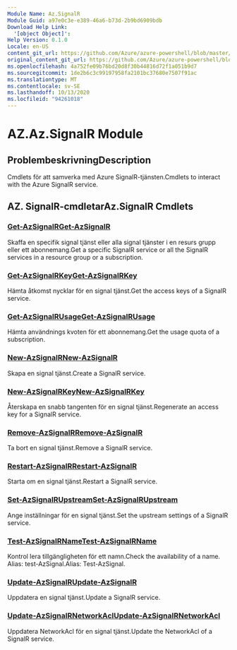```yaml
---
Module Name: Az.SignalR
Module Guid: a97e0c3e-e389-46a6-b73d-2b9bd6909bdb
Download Help Link:
  '[object Object]': 
Help Version: 0.1.0
Locale: en-US
content_git_url: https://github.com/Azure/azure-powershell/blob/master/src/SignalR/SignalR/help/Az.SignalR.md
original_content_git_url: https://github.com/Azure/azure-powershell/blob/master/src/SignalR/SignalR/help/Az.SignalR.md
ms.openlocfilehash: 4a752fe09b76bd20d8f30b44816d72f1a051b9d7
ms.sourcegitcommit: 1de2b6c3c99197958fa2101bc37680e7507f91ac
ms.translationtype: MT
ms.contentlocale: sv-SE
ms.lasthandoff: 10/13/2020
ms.locfileid: "94261018"
---
```

# <span data-ttu-id="932c1-101">AZ.</span><span class="sxs-lookup"><span data-stu-id="932c1-101">Az.SignalR Module</span></span>
## <span data-ttu-id="932c1-102">Problembeskrivning</span><span class="sxs-lookup"><span data-stu-id="932c1-102">Description</span></span>
<span data-ttu-id="932c1-103">Cmdlets för att samverka med Azure SignalR-tjänsten.</span><span class="sxs-lookup"><span data-stu-id="932c1-103">Cmdlets to interact with the Azure SignalR service.</span></span>

## <span data-ttu-id="932c1-104">AZ. SignalR-cmdletar</span><span class="sxs-lookup"><span data-stu-id="932c1-104">Az.SignalR Cmdlets</span></span>
### [<span data-ttu-id="932c1-105">Get-AzSignalR</span><span class="sxs-lookup"><span data-stu-id="932c1-105">Get-AzSignalR</span></span>](Get-AzSignalR.md)
<span data-ttu-id="932c1-106">Skaffa en specifik signal tjänst eller alla signal tjänster i en resurs grupp eller ett abonnemang.</span><span class="sxs-lookup"><span data-stu-id="932c1-106">Get a specific SignalR service or all the SignalR services in a resource group or a subscription.</span></span>

### [<span data-ttu-id="932c1-107">Get-AzSignalRKey</span><span class="sxs-lookup"><span data-stu-id="932c1-107">Get-AzSignalRKey</span></span>](Get-AzSignalRKey.md)
<span data-ttu-id="932c1-108">Hämta åtkomst nycklar för en signal tjänst.</span><span class="sxs-lookup"><span data-stu-id="932c1-108">Get the access keys of a SignalR service.</span></span>

### [<span data-ttu-id="932c1-109">Get-AzSignalRUsage</span><span class="sxs-lookup"><span data-stu-id="932c1-109">Get-AzSignalRUsage</span></span>](Get-AzSignalRUsage.md)
<span data-ttu-id="932c1-110">Hämta användnings kvoten för ett abonnemang.</span><span class="sxs-lookup"><span data-stu-id="932c1-110">Get the usage quota of a subscription.</span></span>

### [<span data-ttu-id="932c1-111">New-AzSignalR</span><span class="sxs-lookup"><span data-stu-id="932c1-111">New-AzSignalR</span></span>](New-AzSignalR.md)
<span data-ttu-id="932c1-112">Skapa en signal tjänst.</span><span class="sxs-lookup"><span data-stu-id="932c1-112">Create a SignalR service.</span></span>

### [<span data-ttu-id="932c1-113">New-AzSignalRKey</span><span class="sxs-lookup"><span data-stu-id="932c1-113">New-AzSignalRKey</span></span>](New-AzSignalRKey.md)
<span data-ttu-id="932c1-114">Återskapa en snabb tangenten för en signal tjänst.</span><span class="sxs-lookup"><span data-stu-id="932c1-114">Regenerate an access key for a SignalR service.</span></span>

### [<span data-ttu-id="932c1-115">Remove-AzSignalR</span><span class="sxs-lookup"><span data-stu-id="932c1-115">Remove-AzSignalR</span></span>](Remove-AzSignalR.md)
<span data-ttu-id="932c1-116">Ta bort en signal tjänst.</span><span class="sxs-lookup"><span data-stu-id="932c1-116">Remove a SignalR service.</span></span>

### [<span data-ttu-id="932c1-117">Restart-AzSignalR</span><span class="sxs-lookup"><span data-stu-id="932c1-117">Restart-AzSignalR</span></span>](Restart-AzSignalR.md)
<span data-ttu-id="932c1-118">Starta om en signal tjänst.</span><span class="sxs-lookup"><span data-stu-id="932c1-118">Restart a SignalR service.</span></span>

### [<span data-ttu-id="932c1-119">Set-AzSignalRUpstream</span><span class="sxs-lookup"><span data-stu-id="932c1-119">Set-AzSignalRUpstream</span></span>](Set-AzSignalRUpstream.md)
<span data-ttu-id="932c1-120">Ange inställningar för en signal tjänst.</span><span class="sxs-lookup"><span data-stu-id="932c1-120">Set the upstream settings of a SignalR service.</span></span>

### [<span data-ttu-id="932c1-121">Test-AzSignalRName</span><span class="sxs-lookup"><span data-stu-id="932c1-121">Test-AzSignalRName</span></span>](Test-AzSignalRName.md)
<span data-ttu-id="932c1-122">Kontrol lera tillgängligheten för ett namn.</span><span class="sxs-lookup"><span data-stu-id="932c1-122">Check the availability of a name.</span></span> <span data-ttu-id="932c1-123">Alias: test-AzSignal.</span><span class="sxs-lookup"><span data-stu-id="932c1-123">Alias: Test-AzSignal.</span></span>

### [<span data-ttu-id="932c1-124">Update-AzSignalR</span><span class="sxs-lookup"><span data-stu-id="932c1-124">Update-AzSignalR</span></span>](Update-AzSignalR.md)
<span data-ttu-id="932c1-125">Uppdatera en signal tjänst.</span><span class="sxs-lookup"><span data-stu-id="932c1-125">Update a SignalR service.</span></span>

### [<span data-ttu-id="932c1-126">Update-AzSignalRNetworkAcl</span><span class="sxs-lookup"><span data-stu-id="932c1-126">Update-AzSignalRNetworkAcl</span></span>](Update-AzSignalRNetworkAcl.md)
<span data-ttu-id="932c1-127">Uppdatera NetworkAcl för en signal tjänst.</span><span class="sxs-lookup"><span data-stu-id="932c1-127">Update the NetworkAcl of a SignalR service.</span></span>

